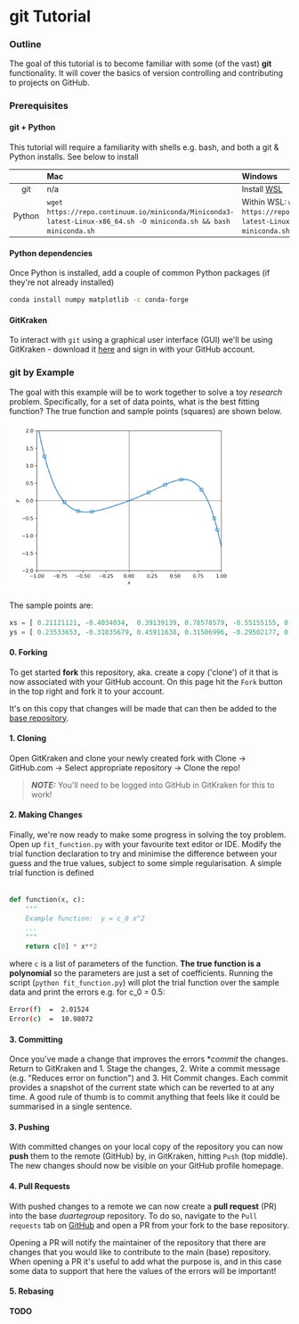 # git Tutorial

### Outline

The goal of this tutorial is to become familiar with some (of the vast) **git** functionality. It will cover the basics 
of version controlling and contributing to projects on GitHub. 

### Prerequisites

#### git + Python

This tutorial will require a familiarity with shells e.g. bash, and both a git & Python installs. See below to install 


|          |     Mac   |  Windows    |   Linux   |
|  :----:  |  :----  |    :----    |    :---- |
| git      |    n/a      |     Install [WSL](https://docs.microsoft.com/en-us/windows/wsl/)         |     n/a      | 
| Python   |  `wget https://repo.continuum.io/miniconda/Miniconda3-latest-Linux-x86_64.sh -O miniconda.sh && bash miniconda.sh`      |     Within WSL: `wget https://repo.continuum.io/miniconda/Miniconda3-latest-Linux-x86_64.sh -O miniconda.sh && bash miniconda.sh`         |    `wget https://repo.anaconda.com/miniconda/Miniconda3-latest-MacOSX-x86_64.sh -O miniconda.sh && bash miniconda.sh`    |

#### Python dependencies

Once Python is installed, add a couple of common Python packages (if they're not already installed)

```bash
conda install numpy matplotlib -c conda-forge
```

#### GitKraken

To interact with `git` using a graphical user interface (GUI) we'll be using GitKraken - download it [here](https://www.gitkraken.com/)
and sign in with your GitHub account.


### git by Example

The goal with this example will be to work together to solve a toy _research_ problem. Specifically, for a set of data 
points, what is the best fitting function? The true function and sample points (squares) are shown below.


<img src="_common/true_function.png" width="400">

The sample points are:

```python
xs = [ 0.21121121, -0.4034034,  0.39139139, 0.78578579, -0.55155155, 0.56556557, 0.92392392, -0.6996997, 0.95795796, -0.91591592]
ys = [ 0.23533653, -0.31035679, 0.45911638, 0.31506996, -0.29502177, 0.60401143, -0.50146046, -0.04222024, -0.82460688, 1.27242725]
```

#### 0. Forking

To get started **fork** this repository, aka. create a copy ('clone') of it that is now associated with your GitHub 
account. On this page hit the `Fork` button in the top right and fork it to your account.

It's on this copy that changes will be made that can then be added to the [base repository](https://github.com/duartegroup/resources).

#### 1. Cloning

Open GitKraken and clone your newly created fork with Clone → GitHub.com → 
Select appropriate repository → Clone the repo! 

> **_NOTE:_**  You'll need to be logged into GitHub in GitKraken for this to work!


#### 2. Making Changes

Finally, we're now ready to make some progress in solving the toy problem. Open up `fit_function.py` with your favourite 
text editor or IDE. Modify the trial function declaration to try and minimise the difference between your guess and 
the true values, subject to some simple regularisation. A simple trial function is defined

```python

def function(x, c):
    """
    Example function:  y = c_0 x^2
    ...
    """
    return c[0] * x**2
```

where `c` is a list of parameters of the function. **The true function is a polynomial** so the parameters are just
a set of coefficients. Running the script (`python fit_function.py`) will plot the trial function over the sample data 
and print the errors e.g. for c_0 = 0.5:

```bash
Error(f)  =  2.01524
Error(c)  =  10.98072
```

#### 3. Committing

Once you've made a change that improves the errors **commit* the changes. Return to GitKraken and 1. Stage the changes, 
2. Write a commit message (e.g. "Reduces error on function") and 3. Hit Commit changes. Each commit provides a snapshot
of the current state which can be reverted to at any time. A good rule of thumb is to commit anything that feels like it
could be summarised in a single sentence.

#### 3. Pushing

With committed changes on your local copy of the repository you can now **push** them to the remote (GitHub) by, in 
GitKraken, hitting `Push` (top middle). The new changes should now be visible on your GitHub profile homepage.


#### 4. Pull Requests

With pushed changes to a remote we can now create a **pull request** (PR) into the base _duartegroup_ repository. To 
do so, navigate to the `Pull requests` tab on [GitHub](https://github.com/duartegroup/resources) and open a PR from your
fork to the base repository.

Opening a PR will notify the maintainer of the repository that there are changes that you would like to contribute 
to the main (base) repository. When opening a PR it's useful to add what the purpose is, and in this case some data to 
support that here the values of the errors will be important!


#### 5. Rebasing

**TODO**
